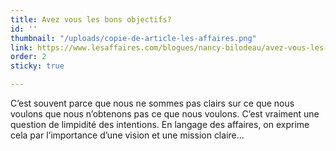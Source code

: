 ```yaml
---
title: Avez vous les bons objectifs?
id: ''
thumbnail: "/uploads/copie-de-article-les-affaires.png"
link: https://www.lesaffaires.com/blogues/nancy-bilodeau/avez-vous-les-bons-objectifs/631688
order: 2
sticky: true

---
```

C’est souvent parce que nous ne sommes pas clairs sur ce que nous voulons que nous n’obtenons pas ce que nous voulons. C’est vraiment une question de limpidité des intentions. En langage des affaires, on exprime cela par l’importance d’une vision et une mission claire...